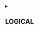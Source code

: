 
<details>
<summary> <h2>LOGICAL</h2> </summary>

### Code has been written for 19 of 19 functions

<img src='https://geps.dev/progress/90?dangerColor=800000&warningColor=ff9900&successColor=006600' width=35%>

### Tests have been written for 19 of 19 functions

<img src='https://geps.dev/progress/50?dangerColor=800000&warningColor=ff9900&successColor=006600' width=35%>

### Tests were completed 19 of 19 functions

<img src='https://geps.dev/progress/16?dangerColor=800000&warningColor=ff9900&successColor=006600' width=35%>

### Tests were completed successfully 19 of 19 functions

<img src='https://geps.dev/progress/0?dangerColor=800000&warningColor=ff9900&successColor=006600' width=35%>

<details>
  <details>
  <summary> <i>See more</i> </summary></details>
  
  blabla
  </details>
</details>
